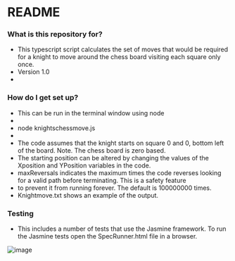 # README

### What is this repository for?

- This typescript script calculates the set of moves that would be required for a knight to move around the chess board visiting each square only once.
- Version 1.0
-

### How do I get set up?

- This can be run in the terminal window using node
-
- node knightschessmove.js
-
- The code assumes that the knight starts on square 0 and 0, bottom left of the board. Note. The chess board is zero based.
- The starting position can be altered by changing the values of the Xposition and YPosition variables in the code.
- maxReversals indicates the maximum times the code reverses looking for a valid path before terminating. This is a safety feature
- to prevent it from running forever. The default is 100000000 times.
- Knightmove.txt shows an example of the output.

### Testing

- This includes a number of tests that use the Jasmine framework. To run the Jasmine tests open the SpecRunner.html file in a browser.

![image](https://user-images.githubusercontent.com/28151071/77830217-eac5a380-711e-11ea-878b-8df2e338948d.png)

